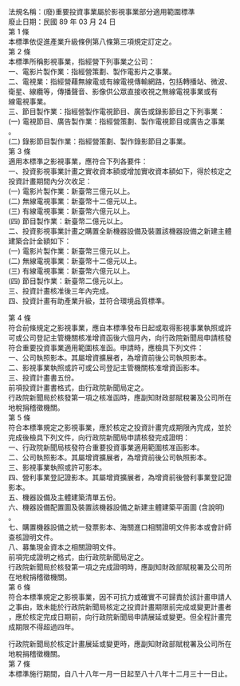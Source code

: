 法規名稱：(廢)重要投資事業屬於影視事業部分適用範圍標準  
廢止日期：民國 89 年 03 月 24 日  
第 1 條  
本標準依促進產業升級條例第八條第三項規定訂定之。  
第 2 條  
本標準所稱影視事業，指經營下列事業之公司：  
一、電影片製作業：指經營策劃、製作電影片之事業。  
二、電視業：指經營藉無線電或有線電視傳輸網路，包括轉播站、微波、  
衛星、線纜等，傳播聲音、影像供公眾直接收視之無線電視事業或有  
線電視事業。  
三、節目製作業：指經營製作電視節目、廣告或錄影節目之下列事業：  
(一) 電視節目、廣告製作業：指經營策劃、製作電視節目或廣告之事業  
。  
(二) 錄影節目製作業：指經營策劃、製作錄影節目之事業。  
第 3 條  
適用本標準之影視事業，應符合下列各要件：  
一、投資影視事業計畫之實收資本額或增加實收資本額如下，得於核定之  
投資計畫期間內分次收足：  
(一) 電影片製作業：新臺幣三億元以上。  
(二) 無線電視事業：新臺幣十二億元以上。  
(三) 有線電視事業：新臺幣六億元以上。  
(四) 節目製作業：新臺幣二億元以上。  
二、投資影視事業計畫之購置全新機器設備及裝置該機器設備之新建主體  
建築合計金額如下：  
(一) 電影片製作業：新臺幣三億元以上。  
(二) 無線電視事業：新臺幣十二億元以上。  
(三) 有線電視事業：新臺幣六億元以上。  
(四) 節目製作業：新臺幣二億元以上。  
三、投資計畫核准後三年內完成。  
四、投資計畫有助產業升級，並符合環境品質標準。  


第 4 條  
符合前條規定之影視事業，應自本標準發布日起或取得影視事業執照或許  
可或公司登記主管機關核准增資函後六個月內，向行政院新聞局申請核發  
符合重要投資事業適用範圍核准函。申請時，應檢具下列文件：  
一、公司執照影本。其屬增資擴展者，為增資前後公司執照影本。  
二、影視事業執照或許可或公司登記主管機關核准增資函影本。  
三、投資計畫書五份。  
前項投資計畫書格式，由行政院新聞局定之。  
行政院新聞局於核發第一項之核准函時，應副知財政部賦稅署及公司所在  
地稅捐稽徵機關。  
第 5 條  
符合本標準規定之影視事業，應於核定之投資計畫完成期限內完成，並於  
完成後檢具下列文件，向行政院新聞局申請核發完成證明：  
一、行政院新聞局核發符合重要投資事業適用範圍核准函影本。  
二、公司執照影本。其屬增資擴展者，為增資前後公司執照影本。  
三、影視事業執照或許可影本。  
四、營利事業登記證影本。其屬增資擴展者，為增資前後營利事業登記證  
影本。  
五、機器設備及主體建築清單五份。  
六、機器設備配置圖及裝置該機器設備之新建主體建築平面圖 (含說明)  
。  
七、購置機器設備之統一發票影本、海關進口相關證明文件影本或會計師  
查核證明文件。  
八、募集現金資本之相關證明文件。  
前項完成證明之格式，由行政院新聞局定之。  
行政院新聞局於核發第一項之完成證明時，應副知財政部賦稅署及公司所  
在地稅捐稽徵機關。  
第 6 條  
符合本標準規定之影視事業，因不可抗力或確實不可歸責於該計畫申請人  
之事由，致未能於行政院新聞局核定之投資計畫期限前完成或變更計畫者  
，應於核定完成日期前，向行政院新聞局申請展延或變更。但全程計畫完  
成期限不得超過四年。  


行政院新聞局於核定計畫展延或變更時，應副知財政部賦稅署及公司所在  
地稅捐稽徵機關。  
第 7 條  
本標準施行期間，自八十八年一月一日起至八十八年十二月三十一日止。  



